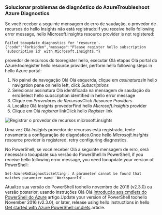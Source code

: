 ### <a name="troubleshoot-azure-diagnostics"></a><span data-ttu-id="94edc-101">Solucionar problemas de diagnóstico do Azure</span><span class="sxs-lookup"><span data-stu-id="94edc-101">Troubleshoot Azure Diagnostics</span></span>

<span data-ttu-id="94edc-102">Se você receber a seguinte mensagem de erro de saudação, o provedor de recursos do hello Insights não está registrado:</span><span class="sxs-lookup"><span data-stu-id="94edc-102">If you receive hello following error message, hello Microsoft.insights resource provider is not registered:</span></span>

`Failed tooupdate diagnostics for 'resource'. {"code":"Forbidden","message":"Please register hello subscription 'subscription id' with Microsoft.Insights."}`

<span data-ttu-id="94edc-103">provedor de recursos do tooregister hello, executar Olá etapas Olá portal do Azure:</span><span class="sxs-lookup"><span data-stu-id="94edc-103">tooregister hello resource provider, perform hello following steps in hello Azure portal:</span></span>

1.  <span data-ttu-id="94edc-104">No painel de navegação Olá Olá esquerda, clique em *assinaturas*</span><span class="sxs-lookup"><span data-stu-id="94edc-104">In hello navigation pane on hello left, click *Subscriptions*</span></span>
2.  <span data-ttu-id="94edc-105">Selecionar assinatura Olá identificada na mensagem de saudação do erro</span><span class="sxs-lookup"><span data-stu-id="94edc-105">Select hello subscription identified in hello error message</span></span>
3.  <span data-ttu-id="94edc-106">Clique em *Provedores de Recursos*</span><span class="sxs-lookup"><span data-stu-id="94edc-106">Click *Resource Providers*</span></span>
4.  <span data-ttu-id="94edc-107">Localize Olá *Insights* provedor</span><span class="sxs-lookup"><span data-stu-id="94edc-107">Find hello *Microsoft.insights* provider</span></span>
5.  <span data-ttu-id="94edc-108">Clique em Olá *registrar* link</span><span class="sxs-lookup"><span data-stu-id="94edc-108">Click hello *Register* link</span></span>

![Registrar o provedor de recursos microsoft.insights](./media/log-analytics-troubleshoot-azure-diagnostics/log-analytics-register-microsoft-diagnostics-resource-provider.png)

<span data-ttu-id="94edc-110">Uma vez Olá *Insights* provedor de recursos está registrado, tente novamente a configuração de diagnóstico.</span><span class="sxs-lookup"><span data-stu-id="94edc-110">Once hello *Microsoft.insights* resource provider is registered, retry configuring diagnostics.</span></span>


<span data-ttu-id="94edc-111">No PowerShell, se você receber Olá a seguinte mensagem de erro, será necessário tooupdate sua versão do PowerShell:</span><span class="sxs-lookup"><span data-stu-id="94edc-111">In PowerShell, if you receive hello following error message, you need tooupdate your version of PowerShell:</span></span>

`Set-AzureRmDiagnosticSetting : A parameter cannot be found that matches parameter name 'WorkspaceId'.`

<span data-ttu-id="94edc-112">Atualize sua versão do PowerShell toohello novembro de 2016 (v2.3.0) ou versão posterior, usando instruções Olá Olá [Introdução aos cmdlets do PowerShell do Azure](https://docs.microsoft.com/powershell/azureps-cmdlets-docs/) artigo.</span><span class="sxs-lookup"><span data-stu-id="94edc-112">Update your version of PowerShell toohello November 2016 (v2.3.0), or later, release using hello instructions in hello [Get started with Azure PowerShell cmdlets](https://docs.microsoft.com/powershell/azureps-cmdlets-docs/) article.</span></span>
